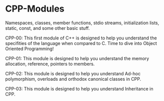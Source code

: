 # CPP-Modules
Namespaces, classes, member functions, stdio streams, initialization lists, static, const, and some other basic stuff.

CPP-00: This first module of C++ is designed to help you understand the specifities of the language when compared to C. Time to dive into Object Oriented Programming!

CPP-01: This module is designed to help you understand the memory allocation, reference, pointers to members.

CPP-02: This module is designed to help you understand Ad-hoc polymorphism, overloads and orthodox canonical classes in CPP.

CPP-03: This module is designed to help you understand Inheritance in CPP.
